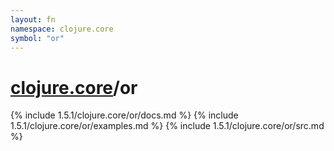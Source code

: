 ```yaml
---
layout: fn
namespace: clojure.core
symbol: "or"
---
```


# [clojure.core](../)/or

{% include 1.5.1/clojure.core/or/docs.md %}
{% include 1.5.1/clojure.core/or/examples.md %}
{% include 1.5.1/clojure.core/or/src.md %}

